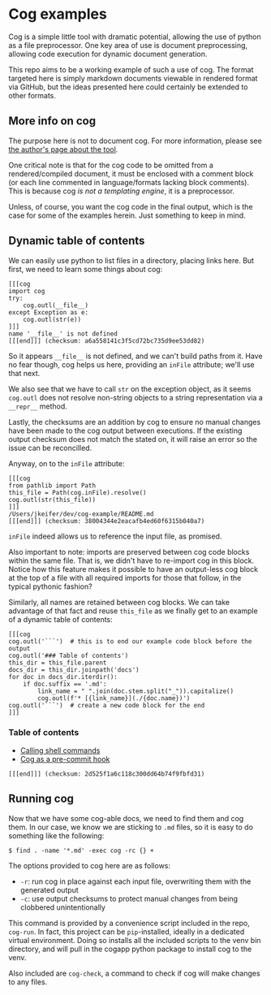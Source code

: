 # Cog examples

Cog is a simple little tool with dramatic potential, allowing the use of python
as a file preprocessor. One key area of use is document preprocessing, allowing
code execution for dynamic document generation.

This repo aims to be a working example of such a use of cog. The format targeted
here is simply markdown documents viewable in rendered format via GitHub, but
the ideas presented here could certainly be extended to other formats.


## More info on cog

The purpose here is not to document cog. For more information, please see
[the author's page about the tool](https://nedbatchelder.com/code/cog).

One critical note is that for the cog code to be omitted from a rendered/compiled
document, it must be enclosed with a comment block (or each line commented
in language/formats lacking block comments). This is because cog _is not a
templating engine_, it is a preprocessor.

Unless, of course, you want the cog code in the final output, which is the case
for some of the examples herein. Just something to keep in mind.


## Dynamic table of contents

We can easily use python to list files in a directory, placing links here.
But first, we need to learn some things about cog:

```
[[[cog
import cog
try:
    cog.outl(__file__)
except Exception as e:
    cog.outl(str(e))
]]]
name '__file__' is not defined
[[[end]]] (checksum: a6a558141c3f5cd72bc735d9ee53dd82)
```

So it appears `__file__` is not defined, and we can't build paths from it.
Have no fear though, cog helps us here, providing an `inFile` attribute;
we'll use that next.

We also see that we have to call `str` on the exception object, as it seems
`cog.outl` does not resolve non-string objects to a string representation
via a `__repr__` method.

Lastly, the checksums are an addition by cog to ensure no manual changes have
been made to the cog output between executions. If the existing output checksum
does not match the stated on, it will raise an error so the issue can be
reconcilled.

Anyway, on to the `inFile` attribute:

```
[[[cog
from pathlib import Path
this_file = Path(cog.inFile).resolve()
cog.outl(str(this_file))
]]]
/Users/jkeifer/dev/cog-example/README.md
[[[end]]] (checksum: 38004344e2eacafb4ed60f6315b040a7)
```

`inFile` indeed allows us to reference the input file, as promised.

Also important to note: imports are preserved between cog code blocks within
the same file. That is, we didn't have to re-import cog in this block. Notice
how this feature makes it possible to have an output-less cog block at the top
of a file with all required imports for those that follow, in the typical
pythonic fashion?

Similarly, all names are retained between cog blocks. We can take advantage of
that fact and reuse `this_file` as we finally get to an example of a dynamic table
of contents:

```
[[[cog
cog.outl('```')  # this is to end our example code block before the output
cog.outl('### Table of contents')
this_dir = this_file.parent
docs_dir = this_dir.joinpath('docs')
for doc in docs_dir.iterdir():
    if doc.suffix == '.md':
        link_name = " ".join(doc.stem.split("_")).capitalize()
        cog.outl(f'* [{link_name}](./{doc.name})')
cog.outl('```')  # create a new code block for the end
]]]
```
### Table of contents
* [Calling shell commands](./calling_shell_commands.md)
* [Cog as a pre-commit hook](./cog_as_a_pre-commit_hook.md)
```
[[[end]]] (checksum: 2d525f1a6c118c300dd64b74f9fbfd31)
```

## Running cog

Now that we have some cog-able docs, we need to find them and cog them.
In our case, we know we are sticking to `.md` files, so it is easy to do
something like the following:

```
$ find . -name '*.md' -exec cog -rc {} +
```

The options provided to cog here are as follows:

* `-r`: run cog in place against each input file, overwriting them with the generated output
* `-c`: use output checksums to protect manual changes from being clobbered unintentionally

This command is provided by a convenience script included in the repo,
`cog-run`. In fact, this project can be `pip`-installed, ideally in a
dedicated virtual environment. Doing so installs all the included
scripts to the venv bin directory, and will pull in the cogapp python
package to install cog to the venv.

Also included are `cog-check`, a command to check if cog will make changes to
any files.
